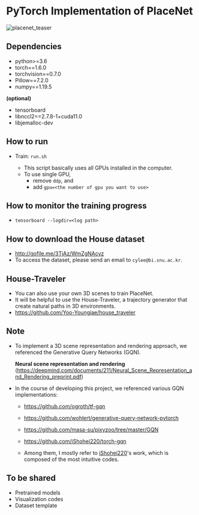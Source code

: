 # PyTorch Implementation of PlaceNet

![placenet_teaser](https://user-images.githubusercontent.com/6002018/165482719-37003726-b5de-43f3-b597-e4f39867ea82.png)


## Dependencies

- python>=3.6
- torch==1.6.0
- torchvision==0.7.0
- Pillow==7.2.0
- numpy==1.19.5

**(optional)**
- tensorboard
- libnccl2==2.7.8-1+cuda11.0
- libjemalloc-dev


## How to run

- Train: `run.sh`

  - This script basically uses all GPUs installed in the computer.
  - To use single GPU,
    - remove `ddp`, and
    - add `gpu=<the number of gpu you want to use>`


## How to monitor the training progress
- `tensorboard --logdir=<log path>`


## How to download the House dataset
- http://gofile.me/3TjAz/WmZgNAcyz
- To access the dataset, please send an email to `cylee@bi.snu.ac.kr`.


## House-Traveler
- You can also use your own 3D scenes to train PlaceNet.
- It will be helpful to use the House-Traveler, a trajectory generator that create natural paths in 3D environments.
- https://github.com/Yoo-Youngjae/house_traveler


## Note

- To implement a 3D scene representation and rendering approach, we referenced the Generative Query Networks (GQN).

  **Neural scene representation and rendering** (https://deepmind.com/documents/211/Neural_Scene_Representation_and_Rendering_preprint.pdf)
  
- In the course of developing this project, we referenced various GQN implementations:

  - https://github.com/ogroth/tf-gqn
  - https://github.com/wohlert/generative-query-network-pytorch
  - https://github.com/masa-su/pixyzoo/tree/master/GQN
  - https://github.com/iShohei220/torch-gqn
  
  - Among them, I mostly refer to [iShohei220](https://github.com/iShohei220/torch-gqn)'s work, which is composed of the most intuitive codes.


## To be shared

- Pretrained models
- Visualization codes
- Dataset template
